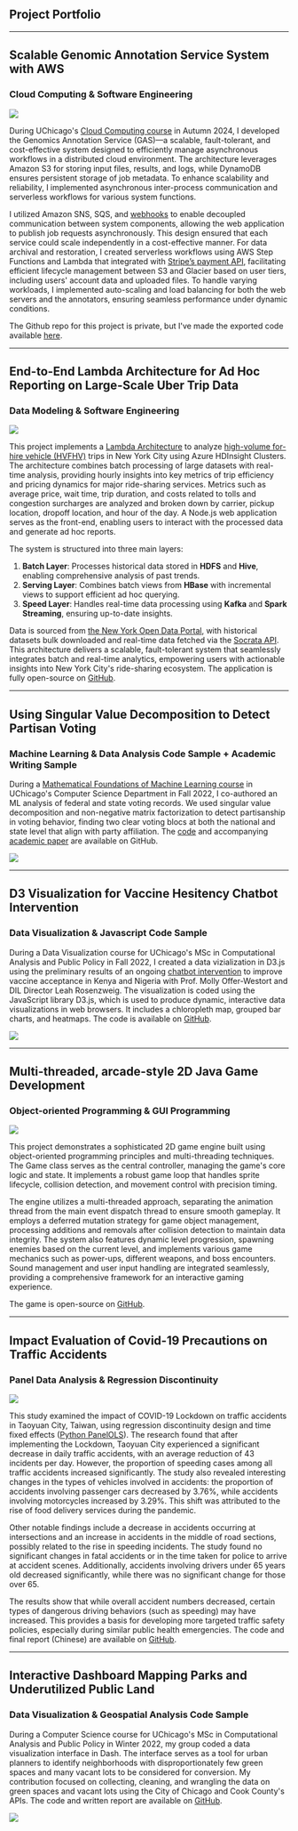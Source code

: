 ## Project Portfolio

---
## Scalable Genomic Annotation Service System with AWS
### Cloud Computing & Software Engineering
<img src="images/gas.png"/>

During UChicago's <a href="https://mpcs-courses.cs.uchicago.edu/2024-25/autumn/courses/mpcs-51083-1">Cloud Computing course</a> in Autumn 2024, I developed the Genomics Annotation Service (GAS)—a scalable, fault-tolerant, and cost-effective system designed to efficiently manage asynchronous workflows in a distributed cloud environment. The architecture leverages Amazon S3 for storing input files, results, and logs, while DynamoDB ensures persistent storage of job metadata. To enhance scalability and reliability, I implemented asynchronous inter-process communication and serverless workflows for various system functions. 

I utilized Amazon SNS, SQS, and <a href="https://www.redhat.com/en/topics/automation/what-is-a-webhook">webhooks</a> to enable decoupled communication between system components, allowing the web application to publish job requests asynchronously. This design ensured that each service could scale independently in a cost-effective manner. For data archival and restoration, I created serverless workflows using AWS Step Functions and Lambda that integrated with <a href="https://docs.stripe.com/api">Stripe’s payment API</a>, facilitating efficient lifecycle management between S3 and Glacier based on user tiers, including users' account data and uploaded files. To handle varying workloads, I implemented auto-scaling and load balancing for both the web servers and the annotators, ensuring seamless performance under dynamic conditions.

The Github repo for this project is private, but I've made the exported code available <a href="https://drive.google.com/file/d/1OJ5KSlXKvHIr8I5Tw-sYudv_NDYaP3Jb/view">here</a>.



---
## End-to-End Lambda Architecture for Ad Hoc Reporting on Large-Scale Uber Trip Data
### Data Modeling & Software Engineering
<img src="images/lambda.jpg"/>

This project implements a <a href="https://www.snowflake.com/guides/lambda-architecture/">Lambda Architecture</a> to analyze <a href="https://www.nyc.gov/site/tlc/about/tlc-trip-record-data.page">high-volume for-hire vehicle (HVFHV)</a> trips in New York City using Azure HDInsight Clusters. The architecture combines batch processing of large datasets with real-time analysis, providing hourly insights into key metrics of trip efficiency and pricing dynamics for major ride-sharing services. Metrics such as average price, wait time, trip duration, and costs related to tolls and congestion surcharges are analyzed and broken down by carrier, pickup location, dropoff location, and hour of the day. A Node.js web application serves as the front-end, enabling users to interact with the processed data and generate ad hoc reports.

The system is structured into three main layers:
1. **Batch Layer**: Processes historical data stored in **HDFS** and **Hive**, enabling comprehensive analysis of past trends.
2. **Serving Layer**: Combines batch views from **HBase** with incremental views to support efficient ad hoc querying.
3. **Speed Layer**: Handles real-time data processing using **Kafka** and **Spark Streaming**, ensuring up-to-date insights.

Data is sourced from <a href="https://data.cityofnewyork.us/Transportation/2022-High-Volume-FHV-Trip-Records/g6pj-fsah/about_data">the New York Open Data Portal</a>, with historical datasets bulk downloaded and real-time data fetched via the <a href="https://dev.socrata.com/foundry/data.cityofnewyork.us/g6pj-fsah">Socrata API</a>. This architecture delivers a scalable, fault-tolerant system that seamlessly integrates batch and real-time analytics, empowering users with actionable insights into New York City's ride-sharing ecosystem. The application is fully open-source on <a href="https://github.com/jycc-267/big-data-hvfhv-uber">GitHub</a>.



---
## Using Singular Value Decomposition to Detect Partisan Voting
### Machine Learning & Data Analysis Code Sample + Academic Writing Sample
During a <a href="https://willett.psd.uchicago.edu/teaching/mathematical-foundations-of-machine-learning-fall-2021/">Mathematical Foundations of Machine Learning course</a> in UChicago's Computer Science Department in Fall 2022, I co-authored an ML analysis of federal and state voting records. We used singular value decomposition and non-negative matrix factorization to detect partisanship in voting behavior, finding two clear voting blocs at both the national and state level that align with party affiliation. The <a href="https://github.com/dustinmarshall/detecting_partisan_voting_using_SVD/blob/main/detecting_partisanship_using_SVD.ipynb">code</a> and accompanying <a href="https://github.com/dustinmarshall/detecting_partisan_voting_using_SVD/blob/main/detecting_partisanship_using_SVD.pdf">academic paper</a> are available on GitHub.

<img src="images/svd.jpg"/>

---
## D3 Visualization for Vaccine Hesitency Chatbot Intervention 
### Data Visualization & Javascript Code Sample
During a Data Visualization course for UChicago's MSc in Computational Analysis and Public Policy in Fall 2022, I created a data vizialization in D3.js using the preliminary results of an ongoing <a href="https://osf.io/mgyxu/">chatbot intervention</a> to improve vaccine acceptance in Kenya and Nigeria with Prof. Molly Offer-Westort and DIL Director Leah Rosenzweig. The visualization is coded using the JavaScript library D3.js, which is used to produce dynamic, interactive data visualizations in web browsers. It includes a chloropleth map, grouped bar charts, and heatmaps. The code is available on <a href="https://github.com/dustinmarshall/data_visualization_for_policy_analysis/tree/main/final_project">GitHub</a>.

<img src="images/d3.jpg"/>

---
## Multi-threaded, arcade-style 2D Java Game Development
### Object-oriented Programming & GUI Programming
<img src="images/2dgame.jpg"/>

This project demonstrates a sophisticated 2D game engine built using object-oriented programming principles and multi-threading techniques. The Game class serves as the central controller, managing the game's core logic and state. It implements a robust game loop that handles sprite lifecycle, collision detection, and movement control with precision timing.

The engine utilizes a multi-threaded approach, separating the animation thread from the main event dispatch thread to ensure smooth gameplay. It employs a deferred mutation strategy for game object management, processing additions and removals after collision detection to maintain data integrity. The system also features dynamic level progression, spawning enemies based on the current level, and implements various game mechanics such as power-ups, different weapons, and boss encounters. Sound management and user input handling are integrated seamlessly, providing a comprehensive framework for an interactive gaming experience.

The game is open-source on <a href="https://github.com/jycc-267/My2DGame">GitHub</a>.


---
## Impact Evaluation of Covid-19 Precautions on Traffic Accidents
### Panel Data Analysis & Regression Discontinuity
<img src="images/trafficRD.jpg"/>

This study examined the impact of COVID-19 Lockdown on traffic accidents in Taoyuan City, Taiwan, using regression discontinuity design and time fixed effects (<a href="https://bashtage.github.io/linearmodels/panel/panel/linearmodels.panel.model.PanelOLS.html">Python PanelOLS</a>). The research found that after implementing the Lockdown, Taoyuan City experienced a significant decrease in daily traffic accidents, with an average reduction of 43 incidents per day. However, the proportion of speeding cases among all traffic accidents increased significantly. The study also revealed interesting changes in the types of vehicles involved in accidents: the proportion of accidents involving passenger cars decreased by 3.76%, while accidents involving motorcycles increased by 3.29%. This shift was attributed to the rise of food delivery services during the pandemic.

Other notable findings include a decrease in accidents occurring at intersections and an increase in accidents in the middle of road sections, possibly related to the rise in speeding incidents. The study found no significant changes in fatal accidents or in the time taken for police to arrive at accident scenes. Additionally, accidents involving drivers under 65 years old decreased significantly, while there was no significant change for those over 65.

The results show that while overall accident numbers decreased, certain types of dangerous driving behaviors (such as speeding) may have increased. This provides a basis for developing more targeted traffic safety policies, especially during similar public health emergencies. The code and final report (Chinese) are available on <a href="https://github.com/jycc-267/Effects-of-COVID-19-Precautions-on-Traffic-Accidents-Taoyuan">GitHub</a>.


---
## Interactive Dashboard Mapping Parks and Underutilized Public Land
### Data Visualization & Geospatial Analysis Code Sample
During a Computer Science course for UChicago's MSc in Computational Analysis and Public Policy in Winter 2022, my group coded a data visualization interface in Dash. The interface serves as a tool for urban planners to identify neighborhoods with disproportionately few green spaces and many vacant lots to be considered for conversion. My contribution focused on collecting, cleaning, and wrangling the data on green spaces and vacant lots using the City of Chicago and Cook County's APIs. The code and written report are available on <a href="https://github.com/dustinmarshall/less-vacant-places-more-green-spaces">GitHub</a>.

<img src="images/dash.jpg"/>
